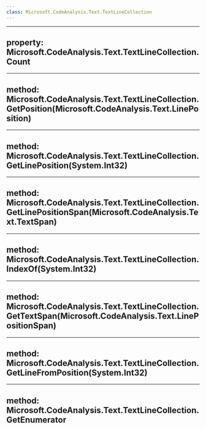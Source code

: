 ```yaml
---
class: Microsoft.CodeAnalysis.Text.TextLineCollection
---
```


---
property: Microsoft.CodeAnalysis.Text.TextLineCollection.Count
---

---
method: Microsoft.CodeAnalysis.Text.TextLineCollection.GetPosition(Microsoft.CodeAnalysis.Text.LinePosition)
---

---
method: Microsoft.CodeAnalysis.Text.TextLineCollection.GetLinePosition(System.Int32)
---

---
method: Microsoft.CodeAnalysis.Text.TextLineCollection.GetLinePositionSpan(Microsoft.CodeAnalysis.Text.TextSpan)
---

---
method: Microsoft.CodeAnalysis.Text.TextLineCollection.IndexOf(System.Int32)
---

---
method: Microsoft.CodeAnalysis.Text.TextLineCollection.GetTextSpan(Microsoft.CodeAnalysis.Text.LinePositionSpan)
---

---
method: Microsoft.CodeAnalysis.Text.TextLineCollection.GetLineFromPosition(System.Int32)
---

---
method: Microsoft.CodeAnalysis.Text.TextLineCollection.GetEnumerator
---


